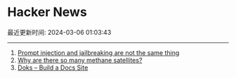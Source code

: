 # Hacker News

最近更新时间: 2024-03-06 01:03:43

--- 
1. [Prompt injection and jailbreaking are not the same thing](https://simonwillison.net/2024/Mar/5/prompt-injection-jailbreaking/) 
2. [Why are there so many methane satellites?](https://heatmap.news/technology/methanesat-edf-satellite-gosat) 
3. [Doks – Build a Docs Site](https://getdoks.org/) 
